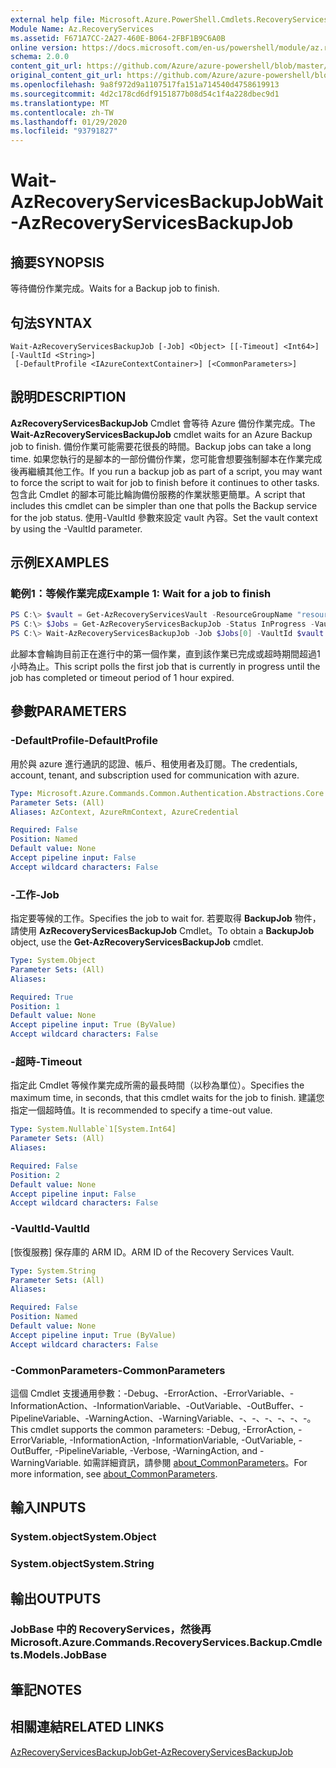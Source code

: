 ```yaml
---
external help file: Microsoft.Azure.PowerShell.Cmdlets.RecoveryServices.Backup.dll-Help.xml
Module Name: Az.RecoveryServices
ms.assetid: F671A7CC-2A27-460E-B064-2FBF1B9C6A0B
online version: https://docs.microsoft.com/en-us/powershell/module/az.recoveryservices/wait-azrecoveryservicesbackupjob
schema: 2.0.0
content_git_url: https://github.com/Azure/azure-powershell/blob/master/src/RecoveryServices/RecoveryServices/help/Wait-AzRecoveryServicesBackupJob.md
original_content_git_url: https://github.com/Azure/azure-powershell/blob/master/src/RecoveryServices/RecoveryServices/help/Wait-AzRecoveryServicesBackupJob.md
ms.openlocfilehash: 9a8f972d9a1107517fa151a714540d4758619913
ms.sourcegitcommit: 4d2c178cd6df9151877b08d54c1f4a228dbec9d1
ms.translationtype: MT
ms.contentlocale: zh-TW
ms.lasthandoff: 01/29/2020
ms.locfileid: "93791827"
---
```

# <span data-ttu-id="e83ca-101">Wait-AzRecoveryServicesBackupJob</span><span class="sxs-lookup"><span data-stu-id="e83ca-101">Wait-AzRecoveryServicesBackupJob</span></span>

## <span data-ttu-id="e83ca-102">摘要</span><span class="sxs-lookup"><span data-stu-id="e83ca-102">SYNOPSIS</span></span>

<span data-ttu-id="e83ca-103">等待備份作業完成。</span><span class="sxs-lookup"><span data-stu-id="e83ca-103">Waits for a Backup job to finish.</span></span>

## <span data-ttu-id="e83ca-104">句法</span><span class="sxs-lookup"><span data-stu-id="e83ca-104">SYNTAX</span></span>

```
Wait-AzRecoveryServicesBackupJob [-Job] <Object> [[-Timeout] <Int64>] [-VaultId <String>]
 [-DefaultProfile <IAzureContextContainer>] [<CommonParameters>]
```

## <span data-ttu-id="e83ca-105">說明</span><span class="sxs-lookup"><span data-stu-id="e83ca-105">DESCRIPTION</span></span>

<span data-ttu-id="e83ca-106">**AzRecoveryServicesBackupJob** Cmdlet 會等待 Azure 備份作業完成。</span><span class="sxs-lookup"><span data-stu-id="e83ca-106">The **Wait-AzRecoveryServicesBackupJob** cmdlet waits for an Azure Backup job to finish.</span></span>
<span data-ttu-id="e83ca-107">備份作業可能需要花很長的時間。</span><span class="sxs-lookup"><span data-stu-id="e83ca-107">Backup jobs can take a long time.</span></span>
<span data-ttu-id="e83ca-108">如果您執行的是腳本的一部份備份作業，您可能會想要強制腳本在作業完成後再繼續其他工作。</span><span class="sxs-lookup"><span data-stu-id="e83ca-108">If you run a backup job as part of a script, you may want to force the script to wait for job to finish before it continues to other tasks.</span></span>
<span data-ttu-id="e83ca-109">包含此 Cmdlet 的腳本可能比輪詢備份服務的作業狀態更簡單。</span><span class="sxs-lookup"><span data-stu-id="e83ca-109">A script that includes this cmdlet can be simpler than one that polls the Backup service for the job status.</span></span>
<span data-ttu-id="e83ca-110">使用-VaultId 參數來設定 vault 內容。</span><span class="sxs-lookup"><span data-stu-id="e83ca-110">Set the vault context by using the -VaultId parameter.</span></span>

## <span data-ttu-id="e83ca-111">示例</span><span class="sxs-lookup"><span data-stu-id="e83ca-111">EXAMPLES</span></span>

### <span data-ttu-id="e83ca-112">範例1：等候作業完成</span><span class="sxs-lookup"><span data-stu-id="e83ca-112">Example 1: Wait for a job to finish</span></span>

```powershell
PS C:\> $vault = Get-AzRecoveryServicesVault -ResourceGroupName "resourceGroup" -Name "vaultName"
PS C:\> $Jobs = Get-AzRecoveryServicesBackupJob -Status InProgress -VaultId $vault.ID
PS C:\> Wait-AzRecoveryServicesBackupJob -Job $Jobs[0] -VaultId $vault.ID -Timeout 3600
```

<span data-ttu-id="e83ca-113">此腳本會輪詢目前正在進行中的第一個作業，直到該作業已完成或超時期間超過1小時為止。</span><span class="sxs-lookup"><span data-stu-id="e83ca-113">This script polls the first job that is currently in progress until the job has completed or timeout period of 1 hour expired.</span></span>

## <span data-ttu-id="e83ca-114">參數</span><span class="sxs-lookup"><span data-stu-id="e83ca-114">PARAMETERS</span></span>

### <span data-ttu-id="e83ca-115">-DefaultProfile</span><span class="sxs-lookup"><span data-stu-id="e83ca-115">-DefaultProfile</span></span>

<span data-ttu-id="e83ca-116">用於與 azure 進行通訊的認證、帳戶、租使用者及訂閱。</span><span class="sxs-lookup"><span data-stu-id="e83ca-116">The credentials, account, tenant, and subscription used for communication with azure.</span></span>

```yaml
Type: Microsoft.Azure.Commands.Common.Authentication.Abstractions.Core.IAzureContextContainer
Parameter Sets: (All)
Aliases: AzContext, AzureRmContext, AzureCredential

Required: False
Position: Named
Default value: None
Accept pipeline input: False
Accept wildcard characters: False
```

### <span data-ttu-id="e83ca-117">-工作</span><span class="sxs-lookup"><span data-stu-id="e83ca-117">-Job</span></span>

<span data-ttu-id="e83ca-118">指定要等候的工作。</span><span class="sxs-lookup"><span data-stu-id="e83ca-118">Specifies the job to wait for.</span></span>
<span data-ttu-id="e83ca-119">若要取得 **BackupJob** 物件，請使用 **AzRecoveryServicesBackupJob** Cmdlet。</span><span class="sxs-lookup"><span data-stu-id="e83ca-119">To obtain a **BackupJob** object, use the **Get-AzRecoveryServicesBackupJob** cmdlet.</span></span>

```yaml
Type: System.Object
Parameter Sets: (All)
Aliases:

Required: True
Position: 1
Default value: None
Accept pipeline input: True (ByValue)
Accept wildcard characters: False
```

### <span data-ttu-id="e83ca-120">-超時</span><span class="sxs-lookup"><span data-stu-id="e83ca-120">-Timeout</span></span>

<span data-ttu-id="e83ca-121">指定此 Cmdlet 等候作業完成所需的最長時間（以秒為單位）。</span><span class="sxs-lookup"><span data-stu-id="e83ca-121">Specifies the maximum time, in seconds, that this cmdlet waits for the job to finish.</span></span>
<span data-ttu-id="e83ca-122">建議您指定一個超時值。</span><span class="sxs-lookup"><span data-stu-id="e83ca-122">It is recommended to specify a time-out value.</span></span>

```yaml
Type: System.Nullable`1[System.Int64]
Parameter Sets: (All)
Aliases:

Required: False
Position: 2
Default value: None
Accept pipeline input: False
Accept wildcard characters: False
```

### <span data-ttu-id="e83ca-123">-VaultId</span><span class="sxs-lookup"><span data-stu-id="e83ca-123">-VaultId</span></span>

<span data-ttu-id="e83ca-124">[恢復服務] 保存庫的 ARM ID。</span><span class="sxs-lookup"><span data-stu-id="e83ca-124">ARM ID of the Recovery Services Vault.</span></span>

```yaml
Type: System.String
Parameter Sets: (All)
Aliases:

Required: False
Position: Named
Default value: None
Accept pipeline input: True (ByValue)
Accept wildcard characters: False
```

### <span data-ttu-id="e83ca-125">-CommonParameters</span><span class="sxs-lookup"><span data-stu-id="e83ca-125">-CommonParameters</span></span>

<span data-ttu-id="e83ca-126">這個 Cmdlet 支援通用參數：-Debug、-ErrorAction、-ErrorVariable、-InformationAction、-InformationVariable、-OutVariable、-OutBuffer、-PipelineVariable、-WarningAction、-WarningVariable、-、-、-、-、-、-。</span><span class="sxs-lookup"><span data-stu-id="e83ca-126">This cmdlet supports the common parameters: -Debug, -ErrorAction, -ErrorVariable, -InformationAction, -InformationVariable, -OutVariable, -OutBuffer, -PipelineVariable, -Verbose, -WarningAction, and -WarningVariable.</span></span> <span data-ttu-id="e83ca-127">如需詳細資訊，請參閱 [about_CommonParameters](https://go.microsoft.com/fwlink/?LinkID=113216)。</span><span class="sxs-lookup"><span data-stu-id="e83ca-127">For more information, see [about_CommonParameters](https://go.microsoft.com/fwlink/?LinkID=113216).</span></span>

## <span data-ttu-id="e83ca-128">輸入</span><span class="sxs-lookup"><span data-stu-id="e83ca-128">INPUTS</span></span>

### <span data-ttu-id="e83ca-129">System.object</span><span class="sxs-lookup"><span data-stu-id="e83ca-129">System.Object</span></span>

### <span data-ttu-id="e83ca-130">System.object</span><span class="sxs-lookup"><span data-stu-id="e83ca-130">System.String</span></span>

## <span data-ttu-id="e83ca-131">輸出</span><span class="sxs-lookup"><span data-stu-id="e83ca-131">OUTPUTS</span></span>

### <span data-ttu-id="e83ca-132">JobBase 中的 RecoveryServices，然後再</span><span class="sxs-lookup"><span data-stu-id="e83ca-132">Microsoft.Azure.Commands.RecoveryServices.Backup.Cmdlets.Models.JobBase</span></span>

## <span data-ttu-id="e83ca-133">筆記</span><span class="sxs-lookup"><span data-stu-id="e83ca-133">NOTES</span></span>

## <span data-ttu-id="e83ca-134">相關連結</span><span class="sxs-lookup"><span data-stu-id="e83ca-134">RELATED LINKS</span></span>

[<span data-ttu-id="e83ca-135">AzRecoveryServicesBackupJob</span><span class="sxs-lookup"><span data-stu-id="e83ca-135">Get-AzRecoveryServicesBackupJob</span></span>](./Get-AzRecoveryServicesBackupJob.md)
